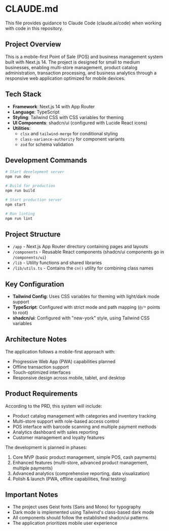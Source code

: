 # CLAUDE.md

This file provides guidance to Claude Code (claude.ai/code) when working with code in this repository.

## Project Overview

This is a mobile-first Point of Sale (POS) and business management system built with Next.js 14. The project is designed for small to medium businesses, enabling multi-store management, product catalog administration, transaction processing, and business analytics through a responsive web application optimized for mobile devices.

## Tech Stack

- **Framework**: Next.js 14 with App Router
- **Language**: TypeScript
- **Styling**: Tailwind CSS with CSS variables for theming
- **UI Components**: shadcn/ui (configured with Lucide React icons)
- **Utilities**: 
  - `clsx` and `tailwind-merge` for conditional styling
  - `class-variance-authority` for component variants
  - `zod` for schema validation

## Development Commands

```bash
# Start development server
npm run dev

# Build for production
npm run build

# Start production server
npm start

# Run linting
npm run lint
```

## Project Structure

- `/app` - Next.js App Router directory containing pages and layouts
- `/components` - Reusable React components (shadcn/ui components go in `/components/ui`)
- `/lib` - Utility functions and shared libraries
- `/lib/utils.ts` - Contains the `cn()` utility for combining class names

## Key Configuration

- **Tailwind Config**: Uses CSS variables for theming with light/dark mode support
- **TypeScript**: Configured with strict mode and path mapping (`@/*` points to root)
- **shadcn/ui**: Configured with "new-york" style, using Tailwind CSS variables

## Architecture Notes

The application follows a mobile-first approach with:
- Progressive Web App (PWA) capabilities planned
- Offline transaction support
- Touch-optimized interfaces
- Responsive design across mobile, tablet, and desktop

## Product Requirements

According to the PRD, this system will include:
- Product catalog management with categories and inventory tracking
- Multi-store support with role-based access control
- POS interface with barcode scanning and multiple payment methods
- Analytics dashboard with sales reporting
- Customer management and loyalty features

The development is planned in phases:
1. Core MVP (basic product management, simple POS, cash payments)
2. Enhanced features (multi-store, advanced product management, multiple payments)
3. Advanced analytics (comprehensive reporting, data visualization)
4. Polish & launch (PWA, offline capabilities, final testing)

## Important Notes

- The project uses Geist fonts (Sans and Mono) for typography
- Dark mode is implemented using Tailwind's class-based dark mode
- All components should follow the established shadcn/ui patterns
- The application prioritizes mobile user experience